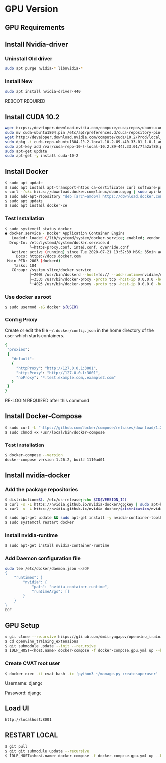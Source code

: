 
# GPU Version

## GPU Requirements

## Install Nvidia-driver

### Uninstall Old driver

```sh
sudo apt purge nvidia-* libnvidia-*
```

### Install New

```sh
sudo apt install nvidia-driver-440
```

REBOOT REQUIRED

## Install CUDA 10.2

```sh
wget https://developer.download.nvidia.com/compute/cuda/repos/ubuntu1804/x86_64/cuda-ubuntu1804.pin
sudo mv cuda-ubuntu1804.pin /etc/apt/preferences.d/cuda-repository-pin-600
wget http://developer.download.nvidia.com/compute/cuda/10.2/Prod/local_installers/cuda-repo-ubuntu1804-10-2-local-10.2.89-440.33.01_1.0-1_amd64.deb
sudo dpkg -i cuda-repo-ubuntu1804-10-2-local-10.2.89-440.33.01_1.0-1_amd64.deb
sudo apt-key add /var/cuda-repo-10-2-local-10.2.89-440.33.01/7fa2af80.pub
sudo apt-get update
sudo apt-get -y install cuda-10-2
```

## Install Docker

```sh
$ sudo apt update
$ sudo apt install apt-transport-https ca-certificates curl software-properties-common
$ curl -fsSL https://download.docker.com/linux/ubuntu/gpg | sudo apt-key add -
$ sudo add-apt-repository "deb [arch=amd64] https://download.docker.com/linux/ubuntu bionic stable"
$ sudo apt update
$ sudo apt install docker-ce
```

### Test Installation

```sh
$ sudo systemctl status docker
● docker.service - Docker Application Container Engine
   Loaded: loaded (/lib/systemd/system/docker.service; enabled; vendor preset: enabled)
  Drop-In: /etc/systemd/system/docker.service.d
           └─https-proxy.conf, intel.conf, override.conf
   Active: active (running) since Tue 2020-07-21 13:52:39 MSK; 35min ago
     Docs: https://docs.docker.com
 Main PID: 2003 (dockerd)
    Tasks: 104
   CGroup: /system.slice/docker.service
           ├─2003 /usr/bin/dockerd --host=fd:// --add-runtime=nvidia=/usr/bin/nvidia-container-runtime-hook
           ├─3533 /usr/bin/docker-proxy -proto tcp -host-ip 0.0.0.0 -host-port 8080 -container-ip 172.21.0.4 -container-port 80
           └─4023 /usr/bin/docker-proxy -proto tcp -host-ip 0.0.0.0 -host-port 8888 -container-ip 172.20.0.6 -container-port 8888
```

### Use docker as root

```sh
$ sudo usermod -aG docker ${USER}
```

### Config Proxy

Create or edit the file `~/.docker/config.json` in the home directory of the user which starts containers.

```sh
{
 "proxies":
 {
   "default":
   {
     "httpProxy": "http://127.0.0.1:3001",
     "httpsProxy": "http://127.0.0.1:3001",
     "noProxy": "*.test.example.com,.example2.com"
   }
 }
}
```

RE-LOGIN REQUIRED after this command

## Install Docker-Compose

```sh
$ sudo curl -L "https://github.com/docker/compose/releases/download/1.26.2/docker-compose-$(uname -s)-$(uname -m)" -o /usr/local/bin/docker-compose
$ sudo chmod +x /usr/local/bin/docker-compose
```

### Test Installation

```sh
$ docker-compose --version
docker-compose version 1.26.2, build 1110ad01
```

## Install nvidia-docker

### Add the package repositories

```sh
$ distribution=$(. /etc/os-release;echo $ID$VERSION_ID)
$ curl -s -L https://nvidia.github.io/nvidia-docker/gpgkey | sudo apt-key add -
$ curl -s -L https://nvidia.github.io/nvidia-docker/$distribution/nvidia-docker.list | sudo tee /etc/apt/sources.list.d/nvidia-docker.list

$ sudo apt-get update && sudo apt-get install -y nvidia-container-toolkit
$ sudo systemctl restart docker
```

### Install nvidia-runtime

```sh
$ sudo apt-get install nvidia-container-runtime
```

### Add Daemon configuration file

```bash
sudo tee /etc/docker/daemon.json <<EOF
{
    "runtimes": {
        "nvidia": {
            "path": "nvidia-container-runtime",
            "runtimeArgs": []
        }
    }
}
EOF
```

## GPU Setup

```sh
$ git clone --recursive https://github.com/dmitryagapov/openvino_training_extensions.git
$ cd openvino_training_extensions
$ git submodule update --init --recursive
$ IDLP_HOST=<host.name> docker-compose -f docker-compose.gpu.yml up --build -d
```

### Create CVAT root user

```sh
$ docker exec -it cvat bash -ic 'python3 ~/manage.py createsuperuser'
```

Username: django

Password: django

## Load UI

`http://localhost:8001`


## RESTART LOCAL

```sh
$ git pull
$ git git submodule update --recursive
$ IDLP_HOST=<host.name> docker-compose -f docker-compose.gpu.yml up --build -d
```
